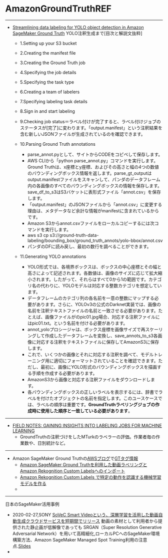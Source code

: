 # AmazonGroundTruthREF



---
- [Streamlining data labeling for YOLO object detection in Amazon SageMaker Ground Truth](https://awsfeed.com/whats-new/machine-learning/streamlining-data-labeling-for-yolo-object-detection-in-amazon-sagemaker-ground-truth)
YOLO注釈生成まで[目次と解説文抜粋]

  - 1.Setting up your S3 bucket
  - 2.Creating the manifest file
  - 3.Creating the Ground Truth job
  - 4.Specifying the job details
  - 5.Specifying the task type
  - 6.Creating a team of labelers
  - 7.Specifying labeling task details
  - 8.Sign in and start labeling 
  - 9.Checking job status＝ラベル付けが完了すると、ラベル付けジョブのステータスが[完了]に変わります。「output.manifest」という注釈結果を含む新しいJSONファイルが生成されているのを確認できます。
  - 10.Parsing Ground Truth annotations
     - parse_annot.pyとして、サイトからCODEをコピペして保存します。
     - AWS CLIから「python parse_annot.py」コマンドを実行します。Ground Truthは、x座標とy座標、およびその高さと幅の4つの数値のバウンディングボックス情報を返します。parse_gt_outputはoutput.manifestファイルをスキャンして、パンダのデータフレーム内の各画像のすべてのバウンディングボックスの情報を保存します。save_df_to_s3はS3バケットに表形式ファイル「annot.csv」を保存します。
     - 「output.manifest」のJSONファイルから「annot.csv」に変更する理由は、メタデータなど余計な情報がmanifestに含まれているからです。
     - Amazon S3からannot.csvファイルをローカルコピーするには次コマンドを実行します。
     - aws s3 cp s3://ground-truth-data-labeling/bounding_box/ground_truth_annots/yolo-bbox/annot.csv 
     - パンダのDFに読み戻し、最初の数行を調べることができます。
     
  - 11.Generating YOLO annotations 
     - YOLO形式では、各境界ボックスは、ボックスの中心座標とその幅と高さによって記述されます。各数値は、画像のサイズに応じて拡大縮小されます。したがって、それらはすべて0から1の範囲です。カテゴリ名の代わりに、YOLOモデルは対応する整数カテゴリを想定しています。
     - データフレームのカテゴリ列の各名前を一意の整数にマップする必要があります。さらに、YOLOv3の公式のDarknet実装では、画像の名前を注釈テキストファイルの名前と一致させる必要があります。たとえば、画像ファイルがのpic01.jpg場合、対応する注釈ファイルにはpic01.txt。という名前を付ける必要があります。
     - annot_yoloプロシージャは、ボックス座標を画像サイズで再スケーリングして作成したデータフレームを変換し、save_annots_to_s3各画像に対応する注釈をテキストファイルに保存してAmazonS3に保存します。
     - これで、いくつかの画像とそれに対応する注釈を調べて、モデルトレーニング用に適切にフォーマットされていることを確認できます。ただし、最初に、画像にYOLO形式のバウンディングボックスを描画する手順を作成する必要があります。
     - AmazonS3から画像と対応する注釈ファイルをダウンロードします。
     - 各バウンディングボックスの正しいラベルを表示するには、辞書でラベルを付けたオブジェクトの名前を指定します。このユースケースでは、ラベルの順序は重要です。**GroundTruthラベリングジョブの作成時に使用した順序と一致している必要があります**。

---
- [FIELD NOTES: GAINING INSIGHTS INTO LABELING JOBS FOR MACHINE LEARNING](https://noise.getoto.net/tag/amazon-sagemaker-ground-truth/)
  - GroundTruthの注釈づけをしたMTurkのラベラーの評価。作業者毎の作業数や、日別統計など。 

---

- Amazon SageMaker Ground Truthの[AWSブログ](https://aws.amazon.com/jp/blogs/news/)で[GTタグ情報](https://aws.amazon.com/jp/blogs/news/category/artificial-intelligence/amazon-sagemaker-ground-truth/)
  - [Amazon SageMaker Ground Truthを利用した動画ラベリングとAmazon Rekognition Custom Labelsへのインポート ](https://aws.amazon.com/jp/blogs/news/amazon-sagemaker-gt-video/)
  - [Amazon Rekognition Custom Labels で特定の動作を認識する機械学習モデルを作る](https://aws.amazon.com/jp/blogs/news/amazon-rekognition-custom-labels-motion-detect/)
  - 

---
日本のSageMaker活用事例

- 2020-02-27,SONY [SoVeC Smart Videoという、深層学習を活用した動画自動生成クラウドサービスを短期間でリリース](https://aws.amazon.com/jp/blogs/news/aws-aiml-tokyo2/) 動画の素材として利用者から提供された静止画が低解像であっても SRGAN（Super Resolution Generative Adversarial Network）を用いて高精細化,ローカルPCへのSageMaker環境構築方法、Amazon SageMaker Managed Spot Training利用の注意点.[Slides](https://pages.awscloud.com/rs/112-TZM-766/images/3_AWS_AI_et_ML_at_Tokyo_No_2_usecase_Sony_Oishi_handout.pdf)
- 
